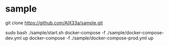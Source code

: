 # sample
git clone https://github.com/AlX33a/sample.git
<!--
export ENVIRONMENT=DEV
export ENVIRONMENT=PROD
-->
sudo bash ./sample/start.sh
docker-compose -f ./sample/docker-compose-dev.yml up
docker-compose -f ./sample/docker-compose-prod.yml up